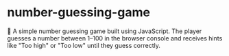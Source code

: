 # number-guessing-game
🎯 A simple number guessing game built using JavaScript. The player guesses a number between 1–100 in the browser console and receives hints like "Too high" or "Too low" until they guess correctly.

